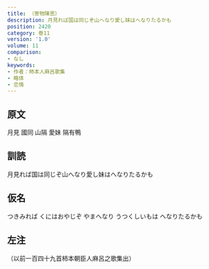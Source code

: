 ```yaml
---
title: （寄物陳思）
description: 月見れば国は同じぞ山へなり愛し妹はへなりたるかも
position: 2420
category: 巻11
version: '1.0'
volume: 11
comparison:
- なし
keywords:
- 作者：柿本人麻呂歌集
- 略体
- 恋情
---
```


## 原文

月見 國同 山隔 愛妹 隔有鴨

## 訓読

月見れば国は同じぞ山へなり愛し妹はへなりたるかも

## 仮名

つきみれば くにはおやじぞ やまへなり うつくしいもは へなりたるかも

## 左注

（以前一百四十九首柿本朝臣人麻呂之歌集出）
